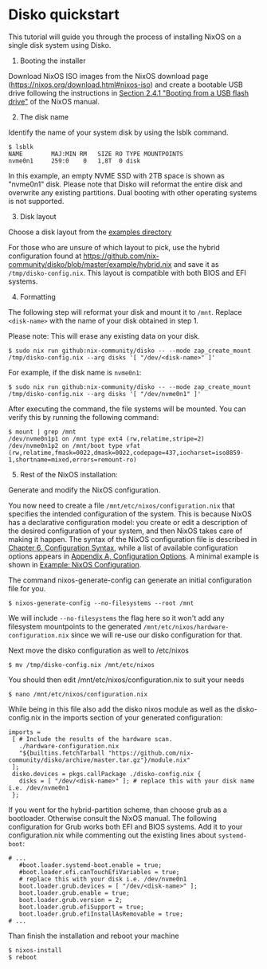 # Disko quickstart

This tutorial will guide you through the process of installing NixOS on a single
disk system using Disko.

1. Booting the installer

Download NixOS ISO images from the NixOS download page
(https://nixos.org/download.html#nixos-iso) and create a bootable USB drive
following the instructions in [Section 2.4.1 "Booting from a USB flash drive"](https://nixos.org/manual/nixos/stable/index.html#sec-booting-from-usb)
of the NixOS manual.

2. The disk name

Identify the name of your system disk by using the lsblk command.

```
$ lsblk
NAME        MAJ:MIN RM   SIZE RO TYPE MOUNTPOINTS
nvme0n1     259:0    0   1,8T  0 disk
```

In this example, an empty NVME SSD with 2TB space is shown as "nvme0n1" disk.
Please note that Disko will reformat the entire disk and overwrite any existing
partitions. Dual booting with other operating systems is not supported.


3. Disk layout

Choose a disk layout from the [examples directory](https://github.com/nix-community/disko/tree/master/example)

For those who are unsure of which layout to pick, use the hybrid configuration
found at https://github.com/nix-community/disko/blob/master/example/hybrid.nix
and save it as `/tmp/disko-config.nix`. This layout is compatible with both BIOS
and EFI systems.

4. Formatting

The following step will reformat your disk and mount it to `/mnt`. Replace `<disk-name>` with the name of your disk obtained in step 1.

Please note: This will erase any existing data on your disk.

```
$ sudo nix run github:nix-community/disko -- --mode zap_create_mount /tmp/disko-config.nix --arg disks '[ "/dev/<disk-name>" ]'
```

For example, if the disk name is `nvme0n1`:

```
$ sudo nix run github:nix-community/disko -- --mode zap_create_mount /tmp/disko-config.nix --arg disks '[ "/dev/nvme0n1" ]'
```


After executing the command, the file systems will be mounted. You can verify
this by running the following command:

```
$ mount | grep /mnt
/dev/nvme0n1p1 on /mnt type ext4 (rw,relatime,stripe=2)
/dev/nvme0n1p2 on /mnt/boot type vfat (rw,relatime,fmask=0022,dmask=0022,codepage=437,iocharset=iso8859-1,shortname=mixed,errors=remount-ro)
```

5. Rest of the NixOS installation:

Generate and modify the NixOS configuration.

You now need to create a file `/mnt/etc/nixos/configuration.nix` that specifies
the intended configuration of the system. This is because NixOS has a
declarative configuration model: you create or edit a description of the desired
configuration of your system, and then NixOS takes care of making it happen. The
syntax of the NixOS configuration file is described in
[Chapter 6, Configuration Syntax](https://nixos.org/manual/nixos/stable/index.html#sec-configuration-syntax),
while a list of available configuration options appears in
[Appendix A, Configuration Options](https://nixos.org/manual/nixos/stable/options.html).
A minimal example is shown in
[Example: NixOS Configuration](https://nixos.org/manual/nixos/stable/index.html#ex-config).

The command nixos-generate-config can generate an initial configuration file for
you.

```
$ nixos-generate-config --no-filesystems --root /mnt
```

We will include `--no-filesystems` the flag here so it won't add any filesystem
mountpoints to the generated `/mnt/etc/nixos/hardware-configuration.nix` since
we will re-use our disko configuration for that.

Next move the disko configuration as well to /etc/nixos

```
$ mv /tmp/disko-config.nix /mnt/etc/nixos
```

You should then edit /mnt/etc/nixos/configuration.nix to suit your needs

```
$ nano /mnt/etc/nixos/configuration.nix
```

While being in this file also add the disko nixos module as well as the
disko-config.nix in the imports section of your generated configuration:

```
imports =
 [ # Include the results of the hardware scan.
   ./hardware-configuration.nix
   "${builtins.fetchTarball "https://github.com/nix-community/disko/archive/master.tar.gz"}/module.nix"
 ];
 disko.devices = pkgs.callPackage ./disko-config.nix {
   disks = [ "/dev/<disk-name>" ]; # replace this with your disk name i.e. /dev/nvme0n1
 };
```

If you went for the hybrid-partition scheme, than choose grub as a bootloader.
Otherwise consult the NixOS manual. The following configuration for Grub works
both EFI and BIOS systems. Add it to your configuration.nix while commenting out
the existing lines about `systemd-boot`:

```
# ...
   #boot.loader.systemd-boot.enable = true;
   #boot.loader.efi.canTouchEfiVariables = true;
   # replace this with your disk i.e. /dev/nvme0n1
   boot.loader.grub.devices = [ "/dev/<disk-name>" ];
   boot.loader.grub.enable = true;
   boot.loader.grub.version = 2;
   boot.loader.grub.efiSupport = true;
   boot.loader.grub.efiInstallAsRemovable = true;
# ...
```

Than finish the installation and reboot your machine

```
$ nixos-install
$ reboot
```
